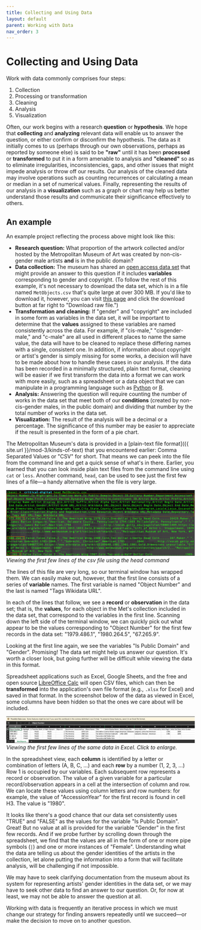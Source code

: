 ```yaml
---
title: Collecting and Using Data
layout: default
parent: Working with Data
nav_order: 3
---
```

# Collecting and Using Data

Work with data commonly comprises four steps:

1. Collection
2. Processing or transformation 
3. Cleaning
4. Analysis
5. Visualization

Often, our work begins with a research **question** or **hypothesis**. We hope that **collecting** and **analyzing** relevant data will enable us to answer the question, or either confirm or disconfirm the hypothesis. The data as it initially comes to us (perhaps through our own observations, perhaps as reported by someone else) is said to be **"raw"** until it has been **processed** or **transformed** to put it in a form amenable to analysis and **"cleaned"** so as to eliminate irregularities, inconsistencies, gaps, and other issues that might impede analysis or throw off our results. Our analysis of the cleaned data may involve operations such as counting recurrences or calculating a mean or median in a set of numerical values. Finally, representing the results of our analysis in a **visualization** such as a graph or chart may help us better understand those results and communicate their significance effectively to others.

## An example

An example project reflecting the process above might look like this:

- **Research question:** What proportion of the artwork collected and/or hosted by the Metropolitan Museum of Art was created by non-cis-gender male artists **and** is in the public domain?
- **Data collection:** The museum has shared an [open access data set](https://github.com/metmuseum/openaccess) that might provide an answer to this question if it includes **variables** corresponding to gender and copyright. (To follow the rest of this example, it's not necessary to download the data set, which is in a file named `MetObjects.csv` that's quite large at over 300 MB. If you'd like to download it, however, you can visit [this page](https://github.com/metmuseum/openaccess/blob/master/MetObjects.csv) and click the download button at far right to "Download raw file.")
- **Transformation and cleaning:** If "gender" and "copyright" are included in some form as variables in the data set, it will be important to determine that the **values** assigned to these variables are named consistently across the data. For example, if "cis-male," "cisgender-male," and "c-male" are all used in different places to name the same value, the data will have to be cleaned to replace these differing names with a single, consistent one. In addition, if information about copyright or artist's gender is simply missing for some works, a decision will have to be made about how to handle these cases in our analysis. If the data has been recorded in a minimally structured, plain text format, cleaning will be easier if we first transform the data into a format we can work with more easily, such as a spreadsheet or a data object that we can manipulate in a programming language such as [Python](https://pandas.pydata.org/) or [R](https://www.r-project.org/). 
- **Analysis:** Answering the question will require counting the number of works in the data set that meet both of our **conditions** (created by non-cis-gender males, in the public domain) and dividing that number by the total number of works in the data set.
- **Visualization:** The result of the analysis will be a decimal or a percentage. The significance of this number may be easier to appreciate if the result is presented in the form of a pie chart.

The Metropolitan Museum's data is provided in a [plain-text file format]({{ site.url }}/mod-3/kinds-of-text) that you encountered earlier: Comma Separated Values or "CSV" for short. That means we can peek into the file from the command line and get a quick sense of what's in there. Earlier, you learned that you can look inside plain text files from the command line using `cat` or `less`. Another command, `head`, can be used to see just the first few lines of a file&mdash;a handy alternative when the file is very large.

![Viewing the first few lines of a csv file using the head command](../assets/met-data.png)  
*Viewing the first few lines of the csv file using the head command*

The lines of this file are very long, so our terminal window has wrapped them. We can easily make out, however, that the first line consists of a series of **variable** names. The first variable is named "Object Number" and the last is named "Tags Wikidata URL".

In each of the lines that follow, we see a **record** or **observation** in the data set; that is, the **values**, for each object in the Met's collection included in the data set, that correspond to the variables in the first line. Scanning down the left side of the terminal window, we can quickly pick out what appear to be the values corresponding to "Object Number" for the first few records in the data set: "1979.486.1", "1980.264.5", "67.265.9".

Looking at the first line again, we see the variables "Is Public Domain" and "Gender". Promising! The data set might help us answer our question. It's worth a closer look, but going further will be difficult while viewing the data in this format.

Spreadsheet applications such as Excel, Google Sheets, and the free and open source [LibreOffice Calc](https://www.libreoffice.org/discover/calc/) will open CSV files, which can then be **transformed** into the application's own file format (e.g., `.xlsx` for Excel) and saved in that format. In the screenshot below of the data as viewed in Excel, some columns have been hidden so that the ones we care about will be included.

[![Viewing the first few lines of the same data in Excel](../assets/met-data-in-excel.png)](../assets/met-data-in-excel.png)    
*Viewing the first few lines of the same data in Excel. Click to enlarge.*

In the spreadsheet view, each **column** is identified by a letter or combination of letters (A, B, C, &hellip;) and each **row** by a number (1, 2, 3, &hellip;) Row 1 is occupied by our variables. Each subsequent row represents a record or observation. The value of a given variable for a particular record/observation appears in a cell at the intersection of column and row. We can locate these values using column letters and row numbers: for example, the value of "AccessionYear" for the first record is found in cell H3. The value is "1980".

It looks like there's a good chance that our data set consistently uses "TRUE" and "FALSE" as the values for the variable "Is Public Domain". Great! But no value at all is provided for the variable "Gender" in the first few records. And if we probe further by scrolling down through the spreadsheet, we find that the values are all in the form of one or more pipe symbols (`|`) and one or more instances of "Female". Understanding what the data are telling us about the gender identities of the artists in the collection, let alone putting the information into a form that will facilitate analysis, will be challenging if not impossible.

We may have to seek clarifying documentation from the museum about its system for representing artists' gender identities in the data set, or we may have to seek other data to find an answer to our question. Or, for now at least, we may not be able to answer the question at all.

Working with data is frequently an iterative process in which we must change our strategy for finding answers repeatedly until we succeed&mdash;or make the decision to move on to another question.